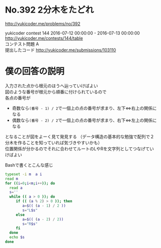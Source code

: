 # No.392 2分木をたどれ
http://yukicoder.me/problems/no/392

yukicoder contest 144
2016-07-12 00:00:00 - 2016-07-13 00:00:00  
http://yukicoder.me/contests/144/table  
コンテスト問題 A  
提出したコード http://yukicoder.me/submissions/103110  

# 僕の回答の説明

入力された点から根元のほうへ辿っていけばよい  
図のような番号が根元から順番に付けられているので  
各点の番号が
 - 奇数なら`(番号 - 1) / 2`で一個上の点の番号が求まり、左下⇔右上の関係になる  
 - 偶数なら`(番号 - 2) / 2`で一個上の点の番号が求まり、右下⇔左上の関係になる  

となることが図をよーく見て発見する （データ構造の基本的な勉強で配列で２分木を作ることを知っていれば気づきやすいかも）    
位置関係が分かるのでそれに合わせてルートのLやRを文字列としてつなげていけばよい  


Bashで書くとこんな感じ
```Bash
typeset -i m  a i
read m
for ((i=0;i<m;i++)); do
  read a
  s=''
  while (( a > 0 )); do
     if (( (a % 2) > 0 )); then
        a=$(( (a - 1) / 2 ))
        s="L$s"
     else
        a=$(( (a - 2) / 2))
        s="R$s"
     fi
  done
  echo $s
done
```

